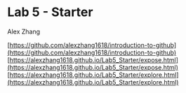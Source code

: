 # Lab 5 - Starter
Alex Zhang

[https://github.com/alexzhang1618/introduction-to-github](https://github.com/alexzhang1618/introduction-to-github)
[https://alexzhang1618.github.io/Lab5_Starter/expose.html](https://alexzhang1618.github.io/Lab5_Starter/expose.html)
[https://alexzhang1618.github.io/Lab5_Starter/explore.html](https://alexzhang1618.github.io/Lab5_Starter/explore.html)